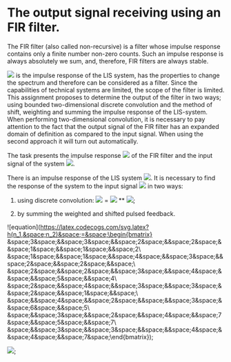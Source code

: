 # The output signal receiving using an FIR filter.
  The FIR filter (also called non-recursive) is a filter whose impulse response contains only a finite number non-zero counts. Such an impulse response is always absolutely we sum, and, therefore, FIR filters are always stable.  
  
  ![](https://latex.codecogs.com/svg.latex?h(n_{1},&space;n_{2})) is the impulse response of the LIS system, has the properties to change the spectrum and therefore can be considered as a filter. Since the capabilities of technical systems are limited, the scope of the filter is limited. This assignment proposes to determine the output of the filter in two ways; using bounded two-dimensional discrete convolution and the method of shift, weighting and summing the impulse response of the LIS-system. When performing two-dimensional convolution, it is necessary to pay attention to the fact that the output signal of the FIR filter has an expanded domain of definition as compared to the input signal. When using the second approach it will turn out automatically.  

  The task presents the impulse response ![](https://latex.codecogs.com/svg.latex?h(n_{1},&space;n_{2})) of the FIR filter and the input signal of the system ![](https://latex.codecogs.com/svg.latex?x(n_{1},&space;n_{2})).

  There is an impulse response of the LIS system ![](https://latex.codecogs.com/svg.latex?h(n_{1},&space;n_{2})). It is necessary to find the response of the system to the input signal ![](https://latex.codecogs.com/svg.latex?x(n_{1},&space;n_{2})) in two ways:
  
  1. using discrete convolution: ![](https://latex.codecogs.com/svg.latex?y(n_{1},&space;n_{2})) = ![](https://latex.codecogs.com/svg.latex?h(n_{1},&space;n_{2})) ** ![](https://latex.codecogs.com/svg.latex?x(n_{1},&space;n_{2}));

  2. by summing the weighted and shifted pulsed feedback.

  ![equation](https://latex.codecogs.com/svg.latex?h(n_1,&space;n_2)&space;=&space;\begin{bmatrix}
&space;3&space;&&space;3&space;&&space;2&space;&&space;2&space;&&space;1&space;&&space;1&space;&&space;2\\
&space;1&space;&&space;1&space;&&space;4&space;&&space;3&space;&&space;2&space;&&space;2&space;&&space;\\
&space;2&space;&&space;2&space;&&space;3&space;&&space;4&space;&&space;&&space;5&space;&&space;4\\
&space;2&space;&&space;4&space;&&space;3&space;&&space;3&space;&&space;2&space;&&space;1&space;&&space;\\
&space;&&space;4&space;&&space;2&space;&&space;&&space;3&space;&&space;6&space;&&space;5\\
&space;&&space;3&space;&&space;2&space;&&space;4&space;&&space;7&space;&&space;5&space;&&space;7\\
&space;&&space;3&space;&&space;3&space;&&space;&&space;4&space;&&space;4&space;&&space;7&space;\end{bmatrix});
  
  ![](https://latex.codecogs.com/svg.latex?x(n_1,&space;n_2)&space;=&space;\begin{bmatrix}&space;&&space;3&space;&&space;3&space;&&space;&&space;5&space;&&space;&&space;\\&space;4&space;&&space;2&space;&&space;2&space;&&space;4&space;&&space;&&space;4&space;&&space;4\\&space;5&space;&&space;3&space;&&space;2&space;&&space;5&space;&&space;3&space;&&space;4&space;&&space;7\\&space;5&space;&&space;4&space;&&space;2&space;&&space;&&space;&&space;4&space;&&space;\\&space;&&space;4&space;&&space;1&space;&&space;4&space;&&space;&&space;&&space;8\\&space;3&space;&&space;3&space;&&space;2&space;&&space;&&space;2&space;&&space;4&space;&&space;5\\&space;&&space;1&space;&&space;3&space;&&space;4&space;&&space;&&space;4&space;&&space;6\\&space;&&space;4&space;&&space;&&space;5&space;&&space;5&space;&&space;&&space;\end{bmatrix});
